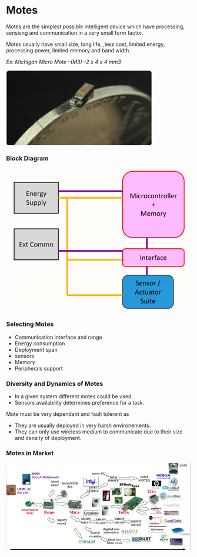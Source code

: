 # Motes

Motes are the simplest possible intelligent device which have processing, sensisng and communication in a very small form factor.

Motes usually have small size, long life, ,less cost, limited energy, processing power, limited memory and band width.

_Ex: Michigan Micro Mote –(M3) –2 x 4 x 4 mm3_

![alt text](./images/michigan_micro_mote.png "Michigan micro mote")

### Block Diagram

![alt text](./images/mote_bd.png "Michigan micro mote")

### Selecting Motes

- Communication interface and range
- Energy consumption
- Deployment span
- sensors 
- Memory 
- Peripherals support

### Diversity and Dynamics of Motes
- In a given system different motes could be used.
- Sensors availability determines preference for a task.

Mote must be very dependant and fault tolerent as 
- They are usually deployed in very harsh environements.
- They can only use wireless medium to communicate due to their size and density of deployment.

### Motes in Market

![alt text](./images/motes_market.png "Motes Market")
